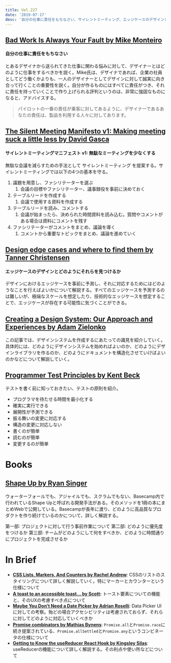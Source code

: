 ```yaml
---
title: Vol.227
date: '2019-07-17'
desc: '自分の仕事に責任をもちなさい、サイレントミーティング、エッジケースのデザインとどのようにそれらを見つけるか、ほか計11リンク'
---
```


## [Bad Work Is Always Your Fault by Mike Monteiro](https://modus.medium.com/bad-work-is-always-your-fault-68e579b7ea73)

#### 自分の仕事に責任をもちなさい

とあるデザイナから送られてきた仕事に関わる悩みに対して、デザイナーとはどのように仕事をするべきかを説く。Mike氏は、デザイナであれば、企業の社員としてどう働くかよりも、一人のデザイナーとしてデザインに対して誠実に向き合って行くことの重要性を説く。自分が作るものにはすべてに責任がつき、それに責任を持っていくことで作り上げられる評判というのは、非常に強固なものになると、アドバイスする。

> パイロットの一番の責任が乗客に対してあるように、デザイナーであるあなたの責任は、製品を利用する人々に対してあります。

## [The Silent Meeting Manifesto v1: Making meeting suck a little less by David Gasca](https://medium.com/swlh/the-silent-meeting-manifesto-v1-189e9e3487eb)

#### サイレントミーティングマニフェスト v1:  無駄なミーティングを少なくする

無駄な会議を減らすための手法として サイレントミーティング を提案する。サイレントミーティングでは以下の4つの基本を守る。

1. 議題を用意し、ファシリテーターを選ぶ
    1. 会議の目標やファシリテーター、議事録役を事前に決めておく
2. テーブルリードを作成する
    1. 会議で使用する資料を作成する
3. テーブルリードを読み、コメントする
    1. 会議が始まったら、決められた時間資料を読み込む。質問やコメントがある場合は資料にコメントを残す
4. ファシリテーターがコメントをまとめ、議論を導く
    1. コメントから重要なトピックをまとめ、議論を進めていく

## [Design edge cases and where to find them by Tanner Christensen](https://tannerchristensen.com/blog/2019/6/17/design-edge-cases-and-where-to-find-them)

#### エッジケースのデザインとどのようにそれらを見つけるか

デザインにおけるエッジケースを事前に予測し、それに対応するためにはどのようなことを行えばよいかについて解説する。すべてのエッジケースを予測するのは難しいが、極端なスケールを想定したり、技術的なエッジケースを想定することで、エッジケースが存在する可能性に気づくことができる。

## [Creating a Design System: Our Approach and Experiences by Adam Zielonko](https://medium.com/netguru/creating-a-design-system-our-approach-and-experiences-d32bd56c3a8a)

この記事では、デザインシステムを作成するにあたっての識見を紹介していく。具体的には、どのようにデザインシステムを始めればよいのか、どのようにデザインライブラリを作るのか、どのようにドキュメントを構造化させていけばよいのかなどについて解説していく。

## [Programmer Test Principles by Kent Beck](https://medium.com/@kentbeck_7670/programmer-test-principles-d01c064d7934)

テストを書く前に知っておきたい、テストの原則を紹介。

- プログラマを待たせる時間を最小化する
- 確実に実行できる
- 展開性が予測できる
- 振る舞いの変更に対応する
- 構造の変更に対応しない
- 書くのが簡単
- 読むのが簡単
- 変更するのが簡単

# Books
## [Shape Up by Ryan Singer](https://basecamp.com/shapeup)

ウォーターフォールでも、アジャイルでも、スクラムでもない、Basecamp内で行われているShape Upと呼ばれる開発手法がある。そのメソッドを1冊の本にまとめWebで公開している。Basecampが長年に渡り、どのように高品質なプロダクトを作り続けているのかについて、詳しく解説する。

第一部:  プロジェクトに対して行う事前作業について
第二部:  どのように優先度をつけるか
第三部:  チームがどのようにして何をすべきか、どのように時間通りにプロジェクトを完成させるか

# In Brief
- [**CSS Lists, Markers, And Counters by Rachel Andrew**](https://www.smashingmagazine.com/2019/07/css-lists-markers-counters/): CSSのリストのスタイリングについて詳しく解説していく。特にマーカーとカウンターという仕様について
- [**A toast to an accessible toast... by Scott**](https://www.scottohara.me/blog/2019/07/08/a-toast-to-a11y-toasts.html)**:** トースト要素についての機能と、そのUXの考慮すべき点について
- [**Maybe You Don’t Need a Date Picker by Adrian Roselli**](http://adrianroselli.com/2019/07/maybe-you-dont-need-a-date-picker.html): Data Picker UI に対しての考察。殆どの場合アクセシビリティは考慮されておらず、それらに対してどのように対応していくべきか
- [**Promise combinators by Mathias Bynens**](https://v8.dev/features/promise-combinators): `Promise.all`と`Promise.race`に続き提案されている、`Promise.allSettled`と`Promise.any`というコンビネータの仕様について
- [**Getting to Know the useReducer React Hook by Kingsley Silas**](https://css-tricks.com/getting-to-know-the-usereducer-react-hook/): useReducerの機能について詳しく解説する。その利点や使い所などについて

